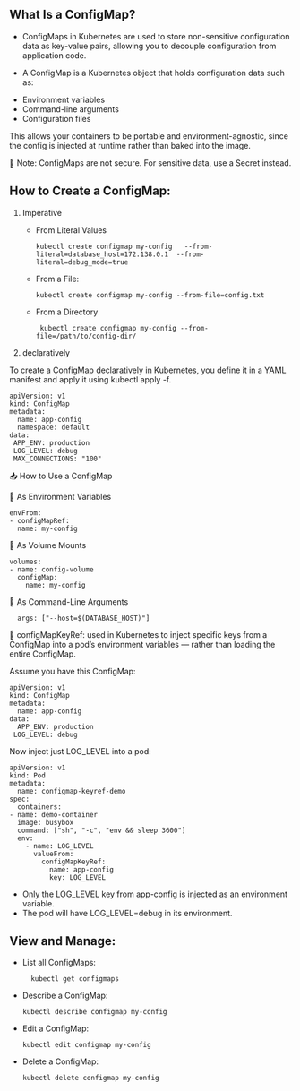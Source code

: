 What Is a ConfigMap?
-------------------

* ConfigMaps in Kubernetes are used to store non-sensitive configuration data as key-value pairs, allowing you to decouple configuration from application code.

* A ConfigMap is a Kubernetes object that holds configuration data such as:
 - Environment variables
 - Command-line arguments
 - Configuration files

This allows your containers to be portable and environment-agnostic, since the config is injected at runtime rather than baked into the image.

🔐 Note: ConfigMaps are not secure. For sensitive data, use a Secret instead.


How to Create a ConfigMap:
------------------------

1. Imperative

   * From Literal Values
   
         kubectl create configmap my-config   --from-literal=database_host=172.138.0.1  --from-literal=debug_mode=true

   *   From a File:
  
  	       kubectl create configmap my-config --from-file=config.txt
 

   * From a Directory

          kubectl create configmap my-config --from-file=/path/to/config-dir/
     
2.  declaratively
   
   To create a ConfigMap declaratively in Kubernetes, you define it in a YAML manifest and apply it using kubectl apply -f.

  	apiVersion: v1
	kind: ConfigMap
	metadata:
	  name: app-config
	  namespace: default
	data:
 	 APP_ENV: production
 	 LOG_LEVEL: debug
 	 MAX_CONNECTIONS: "100"



📥 How to Use a ConfigMap

🔹 As Environment Variables

    envFrom:
    - configMapRef:
      name: my-config


🔹 As Volume Mounts

    volumes:
    - name: config-volume
      configMap:
        name: my-config


🔹 As Command-Line Arguments
    
      args: ["--host=$(DATABASE_HOST)"]

	  
🔹 configMapKeyRef:    used in Kubernetes to inject specific keys from a ConfigMap into a pod’s environment variables — rather than loading the entire ConfigMap.

   Assume you have this ConfigMap:

    apiVersion: v1
	kind: ConfigMap
	metadata:
	  name: app-config
	data:
	  APP_ENV: production
 	 LOG_LEVEL: debug
	 
Now inject just LOG_LEVEL into a pod:

 	apiVersion: v1
	kind: Pod
	metadata:
	  name: configmap-keyref-demo
	spec:
	  containers:
    - name: demo-container
      image: busybox
      command: ["sh", "-c", "env && sleep 3600"]
      env:
        - name: LOG_LEVEL
          valueFrom:
            configMapKeyRef:
              name: app-config
              key: LOG_LEVEL

- Only the LOG_LEVEL key from app-config is injected as an environment variable.
- The pod will have LOG_LEVEL=debug in its environment.


View and Manage:
----------------

- List all ConfigMaps:

    	kubectl get configmaps

- Describe a ConfigMap:

	  kubectl describe configmap my-config

- Edit a ConfigMap:

	  kubectl edit configmap my-config

- Delete a ConfigMap:

	  kubectl delete configmap my-config



